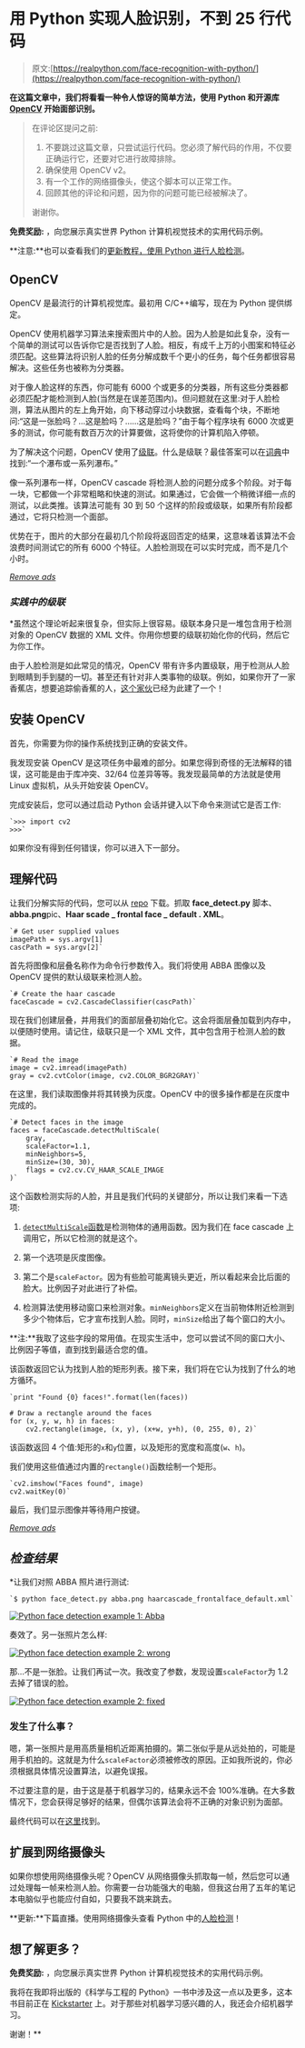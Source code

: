 # 用 Python 实现人脸识别，不到 25 行代码

> 原文:[https://realpython.com/face-recognition-with-python/](https://realpython.com/face-recognition-with-python/)

**在这篇文章中，我们将看看一种令人惊讶的简单方法，使用 Python 和开源库 [OpenCV](http://opencv.org/) 开始面部识别。**

> 在评论区提问之前:
> 
> 1.  不要跳过这篇文章，只尝试运行代码。您必须了解代码的作用，不仅要正确运行它，还要对它进行故障排除。
> 2.  确保使用 OpenCV v2。
> 3.  有一个工作的网络摄像头，使这个脚本可以正常工作。
> 4.  回顾其他的评论和问题，因为你的问题可能已经被解决了。
> 
> 谢谢你。

**免费奖励:** ，向您展示真实世界 Python 计算机视觉技术的实用代码示例。

**注意:**也可以查看我们的[更新教程，使用 Python 进行人脸检测](https://realpython.com/traditional-face-detection-python/)。

## OpenCV

OpenCV 是最流行的计算机视觉库。最初用 C/C++编写，现在为 Python 提供绑定。

OpenCV 使用机器学习算法来搜索图片中的人脸。因为人脸是如此复杂，没有一个简单的测试可以告诉你它是否找到了人脸。相反，有成千上万的小图案和特征必须匹配。这些算法将识别人脸的任务分解成数千个更小的任务，每个任务都很容易解决。这些任务也被称为分类器。

对于像人脸这样的东西，你可能有 6000 个或更多的分类器，所有这些分类器都必须匹配才能检测到人脸(当然是在误差范围内)。但问题就在这里:对于人脸检测，算法从图片的左上角开始，向下移动穿过小块数据，查看每个块，不断地问:“这是一张脸吗？…这是脸吗？……这是脸吗？”由于每个程序块有 6000 次或更多的测试，你可能有数百万次的计算要做，这将使你的计算机陷入停顿。

为了解决这个问题，OpenCV 使用了[级联](http://docs.opencv.org/modules/objdetect/doc/cascade_classification.html)。什么是级联？最佳答案可以在[词典](http://dictionary.reference.com/browse/cascade)中找到:“一个瀑布或一系列瀑布。”

像一系列瀑布一样，OpenCV cascade 将检测人脸的问题分成多个阶段。对于每一块，它都做一个非常粗略和快速的测试。如果通过，它会做一个稍微详细一点的测试，以此类推。该算法可能有 30 到 50 个这样的阶段或级联，如果所有阶段都通过，它将只检测一个面部。

优势在于，图片的大部分在最初几个阶段将返回否定的结果，这意味着该算法不会浪费时间测试它的所有 6000 个特征。人脸检测现在可以实时完成，而不是几个小时。

[*Remove ads*](/account/join/)

### *实践中的级联*

 *虽然这个理论听起来很复杂，但实际上很容易。级联本身只是一堆包含用于检测对象的 OpenCV 数据的 XML 文件。你用你想要的级联初始化你的代码，然后它为你工作。

由于人脸检测是如此常见的情况，OpenCV 带有许多内置级联，用于检测从人脸到眼睛到手到腿的一切。甚至还有针对非人类事物的级联。例如，如果你开了一家香蕉店，想要追踪偷香蕉的人，[这个家伙](http://coding-robin.de/2013/07/22/train-your-own-opencv-haar-classifier.html)已经为此建了一个！

## 安装 OpenCV

首先，你需要为你的操作系统找到正确的安装文件。

我发现安装 OpenCV 是这项任务中最难的部分。如果您得到奇怪的无法解释的错误，这可能是由于库冲突、32/64 位差异等等。我发现最简单的方法就是使用 Linux 虚拟机，从头开始安装 OpenCV。

完成安装后，您可以通过启动 Python 会话并键入以下命令来测试它是否工作:

>>>

```
`>>> import cv2
>>>` 
```

如果你没有得到任何错误，你可以进入下一部分。

## 理解代码

让我们分解实际的代码，您可以从 [repo](https://github.com/shantnu/FaceDetect/) 下载。抓取 **face_detect.py** 脚本、**abba.png**pic、**Haar scade _ frontal face _ default . XML**。

```
`# Get user supplied values
imagePath = sys.argv[1]
cascPath = sys.argv[2]` 
```

首先将图像和层叠名称作为命令行参数传入。我们将使用 ABBA 图像以及 OpenCV 提供的默认级联来检测人脸。

```
`# Create the haar cascade
faceCascade = cv2.CascadeClassifier(cascPath)` 
```

现在我们创建层叠，并用我们的面部层叠初始化它。这会将面层叠加载到内存中，以便随时使用。请记住，级联只是一个 XML 文件，其中包含用于检测人脸的数据。

```
`# Read the image
image = cv2.imread(imagePath)
gray = cv2.cvtColor(image, cv2.COLOR_BGR2GRAY)` 
```

在这里，我们读取图像并将其转换为灰度。OpenCV 中的很多操作都是在灰度中完成的。

```
`# Detect faces in the image
faces = faceCascade.detectMultiScale(
    gray,
    scaleFactor=1.1,
    minNeighbors=5,
    minSize=(30, 30),
    flags = cv2.cv.CV_HAAR_SCALE_IMAGE
)` 
```

这个函数检测实际的人脸，并且是我们代码的关键部分，所以让我们来看一下选项:

1.  [`detectMultiScale`函数](http://docs.opencv.org/modules/objdetect/doc/cascade_classification.html#cascadeclassifier-detectmultiscale)是检测物体的通用函数。因为我们在 face cascade 上调用它，所以它检测的就是这个。

2.  第一个选项是灰度图像。

3.  第二个是`scaleFactor`。因为有些脸可能离镜头更近，所以看起来会比后面的脸大。比例因子对此进行了补偿。

4.  检测算法使用移动窗口来检测对象。`minNeighbors`定义在当前物体附近检测到多少个物体后，它才宣布找到人脸。同时，`minSize`给出了每个窗口的大小。

**注:**我取了这些字段的常用值。在现实生活中，您可以尝试不同的窗口大小、比例因子等值，直到找到最适合您的值。

该函数返回它认为找到人脸的矩形列表。接下来，我们将在它认为找到了什么的地方循环。

```
`print "Found {0} faces!".format(len(faces))

# Draw a rectangle around the faces
for (x, y, w, h) in faces:
    cv2.rectangle(image, (x, y), (x+w, y+h), (0, 255, 0), 2)` 
```

该函数返回 4 个值:矩形的`x`和`y`位置，以及矩形的宽度和高度(`w`、`h`)。

我们使用这些值通过内置的`rectangle()`函数绘制一个矩形。

```
`cv2.imshow("Faces found", image)
cv2.waitKey(0)` 
```

最后，我们显示图像并等待用户按键。

[*Remove ads*](/account/join/)

## *检查结果*

 *让我们对照 ABBA 照片进行测试:

```
`$ python face_detect.py abba.png haarcascade_frontalface_default.xml` 
```

[![Python face detection example 1: Abba](../Images/9353a6362a33309e672a6a89b109c75a.png)](https://files.realpython.com/media/face-detection-abba.ea2dcc6d3bda.jpg)

奏效了。另一张照片怎么样:

[![Python face detection example 2: wrong](../Images/3a2ff5c0c39460133d18eb867369058f.png)](https://files.realpython.com/media/face-detection-example-2-wrong.874b05d5c1c3.jpg)

那…不是一张脸。让我们再试一次。我改变了参数，发现设置`scaleFactor`为 1.2 去掉了错误的脸。

[![Python face detection example 2: fixed](../Images/d523e4c725a7b71f04ccabc3bee79ddf.png)](https://files.realpython.com/media/face-detection-example-2-right.413ecb338dc3.jpg)

### 发生了什么事？

嗯，第一张照片是用高质量相机近距离拍摄的。第二张似乎是从远处拍的，可能是用手机拍的。这就是为什么`scaleFactor`必须被修改的原因。正如我所说的，你必须根据具体情况设置算法，以避免误报。

不过要注意的是，由于这是基于机器学习的，结果永远不会 100%准确。在大多数情况下，您会获得足够好的结果，但偶尔该算法会将不正确的对象识别为面部。

最终代码可以在[这里](https://github.com/shantnu/FaceDetect)找到。

## 扩展到网络摄像头

如果你想使用网络摄像头呢？OpenCV 从网络摄像头抓取每一帧，然后您可以通过处理每一帧来检测人脸。你需要一台功能强大的电脑，但我这台用了五年的笔记本电脑似乎也能应付自如，只要我不跳来跳去。

**更新:**下篇直播。使用网络摄像头查看 Python 中的[人脸检测](https://realpython.com/face-detection-in-python-using-a-webcam/)！

## 想了解更多？

**免费奖励:** ，向您展示真实世界 Python 计算机视觉技术的实用代码示例。

我将在我即将出版的《科学与工程的 Python》一书中涉及这一点以及更多，这本书目前正在 [Kickstarter](https://www.kickstarter.com/projects/513736598/python-for-science-and-engineering) 上。对于那些对机器学习感兴趣的人，我还会介绍机器学习。

谢谢！**